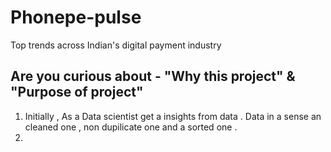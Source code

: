 # Phonepe-pulse
  Top trends across Indian's digital payment industry 
  
## Are you curious about - "Why this project" & "Purpose of project" 
1. Initially , As a Data scientist get a insights from data . Data in a sense an cleaned one , non dupilicate one and a sorted one .
2. 
